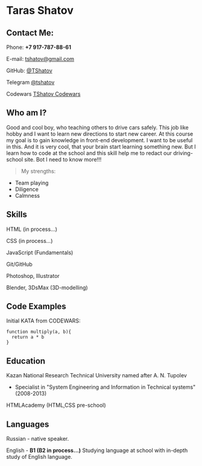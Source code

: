 # Taras Shatov

## Contact Me:
Phone: **+7 917-787-88-61**

E-mail: [tshatov@gmail.com](tshatov@gmail.com)

GitHub: [@TShatov](https://github.com/TShatov)

Telegram [@tshatov](https://t.me/tshatov)

Codewars [TShatov Codewars](https://www.codewars.com/users/TShatov)

## Who am I?
Good and cool boy, who teaching others to drive cars safely. This job like hobby and I want to learn new directions to start new career. At this course my goal is to gain knowledge in front-end development. I want to be useful in this.  And it is very cool, that your brain start learning something new. But I learn how to code at the school and this skill help me to redact our driving-school site. Bot I need to know more!!!
> My strengths:
* Team playing
* Diligence
* Calmness

## Skills
HTML (in process...)

CSS (in process...)

JavaScript (Fundamentals)

Git/GitHub

Photoshop, Illustrator

Blender, 3DsMax (3D-modelling)

## Code Examples
Initial KATA from CODEWARS:
```
function multiply(a, b){
  return a * b
}
```

## Education
Kazan National Research Technical University named after A. N. Tupolev
* Specialist in "System Engineering and Information in Technical systems" (2008-2013)

HTMLAcademy (HTML,CSS pre-school)

## Languages
Russian - native speaker.

English - **B1 (B2 in process…)** Studying language at school with in-depth study of English language.